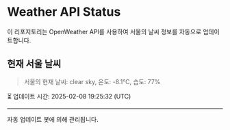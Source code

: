 
# Weather API Status

이 리포지토리는 OpenWeather API를 사용하여 서울의 날씨 정보를 자동으로 업데이트합니다.

## 현재 서울 날씨
> 서울의 현재 날씨: clear sky, 온도: -8.1°C, 습도: 77%

⏳ 업데이트 시간: 2025-02-08 19:25:32 (UTC)

---
자동 업데이트 봇에 의해 관리됩니다.
